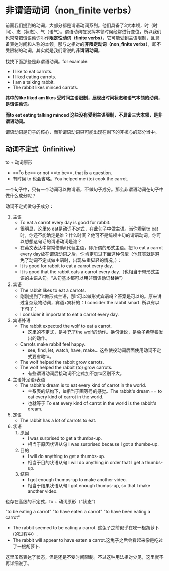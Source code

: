 # 非谓语动词（non_finite verbs）

前面我们提到的动词，大部分都是谓语动词系列。他们具备了3大本领，时（时间）、态（状态）、气（语气）。谓语动词在发挥本领时候经常进行变位，所以我们也常常把谓语动词叫作**限定性动词（finite verbs）**，它可能受到主语限制，且具备表达时间和人称的本领。那与之相对的**非限定动词（non_finite verbs）**，即不受限制的动词，其实就是我们常说的**非谓语动词**。

找找下面那些是非谓语动词。for example:
+ I like to eat carrots.
+ I liked eating carrots.
+ I am a talking rabbit.
+ The rabbit likes minced carrots.

**其中的like liked am likes 受时间主语限制，展现出时间状态和语气本领的动词，是谓语动词。**

**而to eat   eating  talking  minced 这些没有受到主语限制，不具备三大本领，是非谓语动词。**

谓语动词是句子的核心，而非谓语动词只可能出现在剩下的非核心的部分当中。



## 动词不定式（infinitive）

to + 动词原形

+ ==To be== or not ==to be==, that is a question.
+ 有时候 to 也会省略。You helped me (to) cook the carrot.

一个句子中，只有一个动词可以做谓语，不做句子成分。那么非谓语动词在句子中做什么成分呢？

动词不定式做句子成分：

1. 主语
    + To eat a carrot every day is good for rabbit.
    + 很明显，这里to eat是动词不定式，在此句子中做主语。当你看到to eat时，你还不能确定是谁？什么时间？他可不是统领主句的谓语动词。你可以想想这句话的谓语动词是谁？
    + 在英文表达中常常借助it代替主语，即所谓的形式主语。把To eat a carrot every day放在谓语动词之后，你肯定见过下面这种句型（他其实就是避免了动词不定式做主语时，出现头重脚轻的情况。）：
    + It is good for rabbit to eat a carrot every day.
    + It is good that the rabbit eats a carrot every day.（也相当于带形式主语的主语从句。“从句基本都可以用非谓语动词替换”）
2. 宾语
    + The rabbit likes to eat a carrots.
    + 刚刚提到了it做形式主语，那it可以做形式宾语吗？答案是可以的。原来讲过复杂及物动词，宾语+宾补的：I consider the rabbit smart. 所以有以下句子：
    + I consider it important to eat a carrot every day.
3. 宾语补语
    + The rabbit expected the wolf to eat a carrot.  
        + 这里的不定式，是补充了the wolf的动作。换句话说，是兔子希望狼发出的动作。
    + Carrots make rabbit feel happy.
        + see, find, let, watch, have, make... 这些使役动词后面使用动词不定式要省略to。
    + The wolf helped the rabbit grow carrots.
    + The wolf helped the rabbit (to) grow carrots.
        + 有些谓语动词后接动词不定式加不加to区别不大。
4. 主语补足语/表语
    + The rabbit's dream is to eat every kind of carrot in the world.
        + 主系表的结构下，is相当于画等号的感觉。The rabbit's dream ==  to eat every kind of carrot in the world.
        + 也就等于 To eat every kind of carrot in the world is the rabbit's dream.
5. 定语
    + The rabbit has a lot of carrots to eat.
6. 状语
    1. 原因
        + I was surprised to get a thumbs-up.
        + 相当于原因状语从句 I was surprised because I got a thumbs-up.
    2. 目的
        + I will do anything to get a thumbs-up.
        + 相当于目的状语从句 I will do anything in order that I get a thumbs-up.
    3. 结果
        + I got enough thumps-up to make another video.
        + 相当于结果状语从句 I got enough thumps-up, so that I make another video.

也存在高级的不定式，to + 动词原形（“状态”）

"to be eating a carrot"
"to have eaten a carrot"
"to have been eating a carrot"

+ The rabbit seemed to be eating a carrot.  这兔子之前似乎在吃一根胡萝卜(的过程中）.
+ The rabbit will appear to have eaten a carrot.这兔子之后会看起来像是吃过了一根胡萝卜.

这里虽然表达了状态，但是还是不受时间限制。不过这种用法相对少见，这里就不再详细说了。
